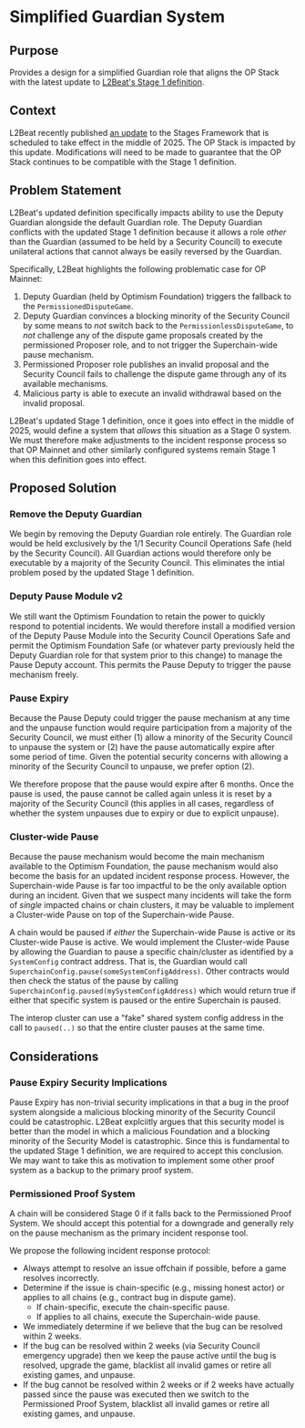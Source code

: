 # Simplified Guardian System

## Purpose

Provides a design for a simplified Guardian role that aligns the OP Stack with the latest update to
[L2Beat's Stage 1 definition][1].

## Context

L2Beat recently published [an update][1] to the Stages Framework that is scheduled to take effect
in the middle of 2025. The OP Stack is impacted by this update. Modifications will need to be made
to guarantee that the OP Stack continues to be compatible with the Stage 1 definition.

## Problem Statement

L2Beat's updated definition specifically impacts ability to use the Deputy Guardian alongside the
default Guardian role. The Deputy Guardian conflicts with the updated Stage 1 definition because it
allows a role *other* than the Guardian (assumed to be held by a Security Council) to execute
unilateral actions that cannot always be easily reversed by the Guardian.

Specifically, L2Beat highlights the following problematic case for OP Mainnet:

1. Deputy Guardian (held by Optimism Foundation) triggers the fallback to the
  `PermissionedDisputeGame`.
2. Deputy Guardian convinces a blocking minority of the Security Council by some means to *not*
  switch back to the `PermissionlessDisputeGame`, to *not* challenge any of the dispute game
  proposals created by the permissioned Proposer role, and to not trigger the Superchain-wide pause
  mechanism.
3. Permissioned Proposer role publishes an invalid proposal and the Security Council fails to
  challenge the dispute game through any of its available mechanisms.
4. Malicious party is able to execute an invalid withdrawal based on the invalid proposal.

L2Beat's updated Stage 1 definition, once it goes into effect in the middle of 2025, would define a
system that *allows* this situation as a Stage 0 system. We must therefore make adjustments to the
incident response process so that OP Mainnet and other similarly configured systems remain Stage 1
when this definition goes into effect.

## Proposed Solution

### Remove the Deputy Guardian

We begin by removing the Deputy Guardian role entirely. The Guardian role would be held exclusively
by the 1/1 Security Council Operations Safe (held by the Security Council). All Guardian actions
would therefore only be executable by a majority of the Security Council. This eliminates the
intial problem posed by the updated Stage 1 definition.

### Deputy Pause Module v2

We still want the Optimism Foundation to retain the power to quickly respond to potential
incidents. We would therefore install a modified version of the Deputy Pause Module into the
Security Council Operations Safe and permit the Optimism Foundation Safe (or whatever party
previously held the Deputy Guardian role for that system prior to this change) to manage the Pause
Deputy account. This permits the Pause Deputy to trigger the pause mechanism freely.

### Pause Expiry

Because the Pause Deputy could trigger the pause mechanism at any time and the unpause function
would require participation from a majority of the Security Council, we must either (1) allow a
minority of the Security Council to unpause the system or (2) have the pause automatically expire
after some period of time. Given the potential security concerns with allowing a minority of the
Security Council to unpause, we prefer option (2).

We therefore propose that the pause would expire after 6 months. Once the pause is used, the pause
cannot be called again unless it is reset by a majority of the Security Council (this applies in
all cases, regardless of whether the system unpauses due to expiry or due to explicit unpause).

### Cluster-wide Pause

Because the pause mechanism would become the main mechanism available to the Optimism Foundation,
the pause mechanism would also become the basis for an updated incident response process. However,
the Superchain-wide Pause is far too impactful to be the only available option during an incident.
Given that we suspect many incidents will take the form of *single* impacted chains or chain
clusters, it may be valuable to implement a Cluster-wide Pause on top of the Superchain-wide Pause.

A chain would be paused if *either* the Superchain-wide Pause is active or its Cluster-wide Pause
is active. We would implement the Cluster-wide Pause by allowing the Guardian to pause a specific
chain/cluster as identified by a `SystemConfig` contract address. That is, the Guardian would call
`SuperchainConfig.pause(someSystemConfigAddress)`. Other contracts would then check the status of
the pause by calling `SuperchainConfig.paused(mySystemConfigAddress)` which would return true if
either that specific system is paused or the entire Superchain is paused.

The interop cluster can use a "fake" shared system config address in the call to `paused(..)` so
that the entire cluster pauses at the same time.

## Considerations

### Pause Expiry Security Implications

Pause Expiry has non-trivial security implications in that a bug in the proof system alongside a 
malicious blocking minority of the Security Council could be catastrophic. L2Beat explciitly argues
that this security model is better than the model in which a malicious Foundation and a blocking
minority of the Security Model is catastrophic. Since this is fundamental to the updated Stage 1
definition, we are required to accept this conclusion. We may want to take this as motivation to
implement some other proof system as a backup to the primary proof system.

### Permissioned Proof System

A chain will be considered Stage 0 if it falls back to the Permissioned Proof System. We should
accept this potential for a downgrade and generally rely on the pause mechanism as the primary
incident response tool.

We propose the following incident response protocol:

- Always attempt to resolve an issue offchain if possible, before a game resolves incorrectly.
- Determine if the issue is chain-specific (e.g., missing honest actor) or applies to all chains
  (e.g., contract bug in dispute game).
  - If chain-specific, execute the chain-specific pause.
  - If applies to all chains, execute the Superchain-wide pause.
- We immediately determine if we believe that the bug can be resolved within 2 weeks.
- If the bug can be resolved within 2 weeks (via Security Council emergency upgrade) then we
  keep the pause active until the bug is resolved, upgrade the game, blacklist all invalid games or
  retire all existing games, and unpause.
- If the bug cannot be resolved within 2 weeks or if 2 weeks have actually passed since the pause
  was executed then we switch to the Permissioned Proof System, blacklist all invalid games or
  retire all existing games, and unpause.

<!-- References -->
[1]: https://forum.l2beat.com/t/stages-update-a-high-level-guiding-principle-for-stage-1/338
